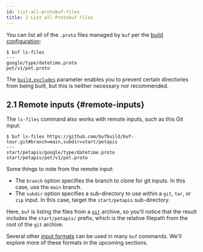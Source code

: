 ```yaml
---
id: list-all-protobuf-files
title: 2 List all Protobuf files
---
```


You can list all of the `.proto` files managed by `buf` per the
[build configuration](../configuration/v1/buf-yaml#build):

```terminal
$ buf ls-files
---
google/type/datetime.proto
pet/v1/pet.proto
```

The [`build.excludes`](/configuration/v1/buf-yaml#excludes) parameter
enables you to prevent certain directories from being built, but this is neither
necessary nor recommended.

## 2.1 Remote inputs {#remote-inputs}

The `ls-files` command also works with remote inputs, such as this Git input:

```terminal
$ buf ls-files https://github.com/bufbuild/buf-tour.git#branch=main,subdir=start/petapis
---
start/petapis/google/type/datetime.proto
start/petapis/pet/v1/pet.proto
```

Some things to note from the remote input:

* The `branch` option specifies the branch to clone for git inputs. In this case, use
  the `main` branch.
* The `subdir` option specifies a sub-directory to use within a `git`, `tar`, or `zip` input.
  In this case, target the `start/petapis` sub-directory.

Here, `buf` is listing the files from a [`git`](/reference/inputs#git) archive, so you'll notice that the result includes the
`start/petapis/` prefix, which is the relative filepath from the root of the `git` archive.

Several other [input formats](../reference/inputs) can be used in many `buf` commands.
We'll explore more of these formats in the upcoming sections.
